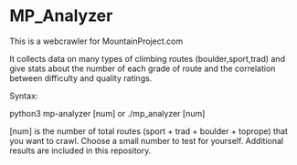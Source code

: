 # MP_Analyzer

This is a webcrawler for MountainProject.com

It collects data on many types of climbing routes (boulder,sport,trad) and give stats about the number of each grade of route and the correlation between difficulty and quality ratings.

Syntax:

python3 mp-analyzer [num]
or
./mp_analyzer [num]

[num] is the number of total routes (sport + trad + boulder + toprope) that you want to crawl. Choose a small number to test for yourself. Additional results are included in this repository.
